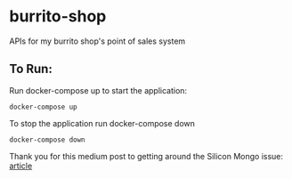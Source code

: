 # burrito-shop
APIs for my burrito shop's point of sales system

## To Run:

Run docker-compose up to start the application:

`docker-compose up`

To stop the application run docker-compose down

`docker-compose down`


Thank you for this medium post to getting around the Silicon Mongo issue:
[article](https://medium.com/@b.watcharachai/install-mongodb-on-mac-arm-apple-chip-m1-m2-7045bc44f483)